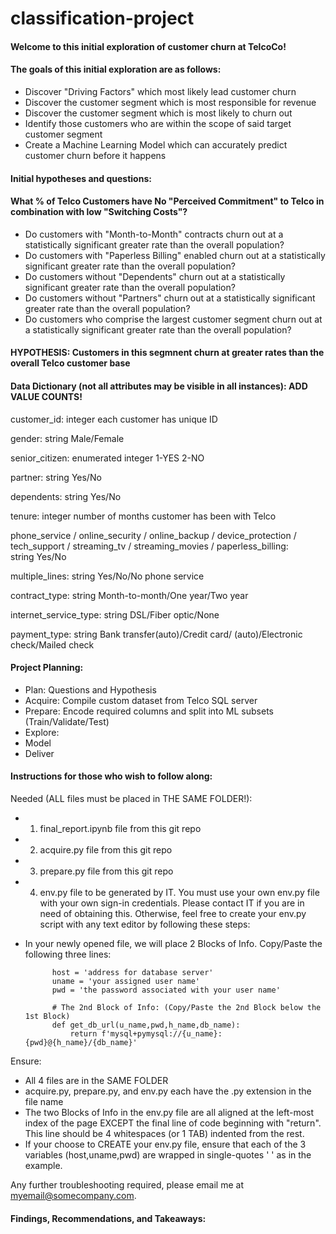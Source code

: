 # classification-project

#### Welcome to this initial exploration of customer churn at TelcoCo!
#### The goals of this initial exploration are as follows:
- Discover "Driving Factors" which most likely lead customer churn
- Discover the customer segment which is most responsible for revenue
- Discover the customer segment which is most likely to churn out
- Identify those customers who are within the scope of said target customer segment
- Create a Machine Learning Model which can accurately predict customer churn before it happens

#### Initial hypotheses and questions:
#### What % of Telco Customers have No "Perceived Commitment" to Telco in combination with low "Switching Costs"?
- Do customers with "Month-to-Month" contracts churn out at a statistically significant greater rate than the overall population?
- Do customers with "Paperless Billing" enabled churn out at a statistically significant greater rate than the overall population?
- Do customers without "Dependents" churn out at a statistically significant greater rate than the overall population?
- Do customers without "Partners" churn out at a statistically significant greater rate than the overall population?
- Do customers who comprise the largest customer segment churn out at a statistically significant greater rate than the overall population?

#### HYPOTHESIS: Customers in this segmnent churn at greater rates than the overall Telco customer base

#### Data Dictionary (not all attributes may be visible in all instances): ADD VALUE COUNTS!
customer_id:                  integer                   each customer has unique ID

gender:                       string                    Male/Female           

senior_citizen:               enumerated integer        1-YES 2-NO

partner:                      string                    Yes/No

dependents:                   string                    Yes/No

tenure:                       integer                   number of months customer has been with Telco

phone_service / online_security / online_backup /
device_protection / tech_support / streaming_tv / 
streaming_movies / paperless_billing:  
                              string                    Yes/No

multiple_lines:               string                    Yes/No/No phone service

contract_type:                string                    Month-to-month/One year/Two year

internet_service_type:        string                    DSL/Fiber optic/None

payment_type:                 string                    Bank transfer(auto)/Credit card/ 
                                                        (auto)/Electronic check/Mailed check

#### Project Planning:
- Plan: Questions and Hypothesis
- Acquire: Compile custom dataset from Telco SQL server
- Prepare: Encode required columns and split into ML subsets (Train/Validate/Test)
- Explore: 
- Model
- Deliver


#### Instructions for those who wish to follow along:
Needed (ALL files must be placed in THE SAME FOLDER!):
- 1. final_report.ipynb file from this git repo
- 2. acquire.py file from this git repo
- 3. prepare.py file from this git repo 
- 4. env.py file to be generated by IT.  You must use your own env.py file with your own sign-in credentials.  Please contact IT if you are in need of obtaining this.  Otherwise, feel free to create your env.py script with any text editor by following these steps:
- In your newly opened file, we will place 2 Blocks of Info.  Copy/Paste the following three lines:

            host = 'address for database server'
            uname = 'your assigned user name'
            pwd = 'the password associated with your user name'

            # The 2nd Block of Info: (Copy/Paste the 2nd Block below the 1st Block)
            def get_db_url(u_name,pwd,h_name,db_name):
                return f'mysql+pymysql://{u_name}:{pwd}@{h_name}/{db_name}'
Ensure:
- All 4 files are in the SAME FOLDER
- acquire.py, prepare.py, and env.py each have the .py extension in the file name
- The two Blocks of Info in the env.py file are all aligned at the left-most index of the page EXCEPT the final line of code beginning with "return".  This line should be 4 whitespaces (or 1 TAB) indented from the rest.
- If your choose to CREATE your env.py file, ensure that each of the 3 variables (host,uname,pwd) are wrapped in single-quotes ' ' as in the example.

Any further troubleshooting required, please email me at myemail@somecompany.com.


#### Findings, Recommendations, and Takeaways: